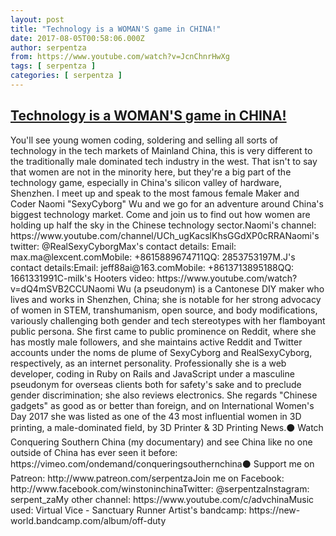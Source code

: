 ```yaml
---
layout: post
title: "Technology is a WOMAN'S game in CHINA!"
date: 2017-08-05T00:58:06.000Z
author: serpentza
from: https://www.youtube.com/watch?v=JcnChnrHwXg
tags: [ serpentza ]
categories: [ serpentza ]
---
```

<!--1501894686000-->
[Technology is a WOMAN'S game in CHINA!](https://www.youtube.com/watch?v=JcnChnrHwXg)
------

<div>
You'll see young women coding, soldering and selling all sorts of technology in the tech markets of Mainland China, this is very different to the traditionally male dominated tech industry in the west. That isn't to say that women are not in the minority here, but they're a big part of the technology game, especially in China's silicon valley of hardware, Shenzhen. I meet up and speak to the most famous female Maker and Coder Naomi "SexyCyborg" Wu and we go for an adventure around China's biggest technology market. Come and join us to find out how women are holding up half the sky in the Chinese technology sector.Naomi's channel: https://www.youtube.com/channel/UCh_ugKacslKhsGGdXP0cRRANaomi's twitter: @RealSexyCyborgMax's contact details: Email: max.ma@lexcent.comMobile: +8615889674711QQ: 2853753197M.J's contact details:Email: jeff88ai@163.comMobile: +8613713895188QQ: 1661331991C-milk's Hooters video:  https://www.youtube.com/watch?v=dQ4mSVB2CCUNaomi Wu (a pseudonym) is a Cantonese DIY maker who lives and works in Shenzhen, China; she is notable for her strong advocacy of women in STEM, transhumanism, open source, and body modifications, variously challenging both gender and tech stereotypes with her flamboyant public persona. She first came to public prominence on Reddit, where she has mostly male followers, and she maintains active Reddit and Twitter accounts under the noms de plume of SexyCyborg and RealSexyCyborg, respectively, as an internet personality. Professionally she is a web developer, coding in Ruby on Rails and JavaScript under a masculine pseudonym for overseas clients both for safety's sake and to preclude gender discrimination; she also reviews electronics. She regards "Chinese gadgets" as good as or better than foreign, and on International Women's Day 2017 she was listed as one of the 43 most influential women in 3D printing, a male-dominated field, by 3D Printer & 3D Printing News.⚫ Watch Conquering Southern China (my documentary) and see China like no one outside of China has ever seen it before: https://vimeo.com/ondemand/conqueringsouthernchina⚫ Support me on Patreon: http://www.patreon.com/serpentzaJoin me on Facebook: http://www.facebook.com/winstoninchinaTwitter: @serpentzaInstagram: serpent_zaMy other channel: https://www.youtube.com/c/advchinaMusic used: Virtual Vice - Sanctuary Runner Artist's bandcamp: https://new-world.bandcamp.com/album/off-duty
</div>
